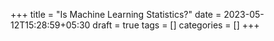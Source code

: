 +++
title = "Is Machine Learning Statistics?"
date = 2023-05-12T15:28:59+05:30
draft = true
tags = []
categories = []
+++

